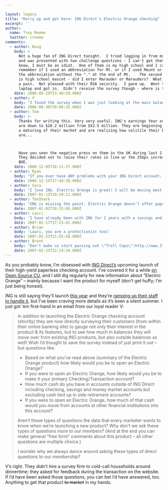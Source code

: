```yaml
---

layout: legacy
title: "Hurry up and get here: ING Direct's Electric Orange checking"
excerpt: ''
author:
  name: Trey Reeme
  twitter: creeme
comments:
  - author: Doug
    body: >
      Not a huge fan of ING Direct tonight.  I tried logging in from my home PC
      and was presented with two challenge questions - I can't get them right.  I
      know, I must be an idiot.  One of them is my high school and I can't
      remember if I used an abbreviation for Mt. or if I used Mount or if I used
      the abbreviation without the "." at the end of Mt.    The second question
      is high school mascot - did I enter Marauder or Marauders?  What
      a pain.  Not pleased with their RSA security.  I gave up.  Went to my
      laptop and got in.  Didn't receive the survey though - where is that?
    date: 2006-09-29T23:40:59.000Z
  - author: V
    body: "I found the survey when I was just looking at the main balances screen - that bottom footer where they have some marketing messages (currently on Automatic Savings Plans)...\r\n\r\nI don't think I've been presented with Challenge Questions recently - I probably always log on from 2 main computers... "
    date: 2006-09-30T20:00:35.000Z
  - author: Tom
    body: >-
      Thanks for writing this. Very very useful. ING's earnings Year over year
      are down to $10.2 million from $52.5 million. They are beginning to see
      a maturing of their market and are realizing how volitile their balances
      are...



      Have you seen the negative press on them in the UK during last 2 weeks?
      They decided not to raise their rates in line w/ the 25bps increase by the
      BOE.
    date: 2006-12-05T18:11:37.000Z
  - author: Ryan
    body: "If you ever have ANY problems with your ING Direct account, just call customer service!  More than likely the problem is your fault, not ING Direct's.  I had the same problem as Doug logging in, and I was logged in within about 5 minutes of dialing 1-800-ING-Direct.  Who would've thought I would have to remember my security answers?  Anyway, Electric Orange is great, and I recommend it to anyone and everyone!"
    date: 2006-12-14T17:44:38.000Z
  - author: Sara
    body: "I love ING. Electric Orange is great! I will be moving most of my money to ING this year. Citibank wasn't cutting it. "
    date: 2007-01-13T19:29:11.000Z
  - author: TheShark
    body: "ING is missing the point. Electric Orange doesn’t offer paper checks. Rather, you must \"write\" a check online, and ING will mail it to the waiting recipient. Not exactly an ideal arrangement when paying the plummer.\r\n\r\nWhen I open an online checking account, I don’t want to regret not using a traditional kind of bank. In other words, you want ATMs. You want easy deposits. You want to write checks. \r\n\r\nBut then you find out that other banks are offering even better rates. EverBank's FreeNet checking account offers a 6.01% intro rate, which is the best I've found. They also back their account with a Yield Pledge, which in simple terms states that your rate will remain within the top five percent of all rates.  Pretty sweet.  \r\n\r\nI just don't think this Electric Orange is all that good."
    date: 2007-02-02T20:25:05.000Z
  - author: Lauri
    body: 'I have already been with ING for 2 years with a savings and auto deposits and am loving the paperless environment. I will be moving all of my banking over to Electric Orange when possible. I am with Bank of America now and am extremely disappointed with their practice of catering to the illegal immigran population by offering all of the products we work hard for with no SSN. Our credit is scutinzed everytime we apply for a new finacial product but why if they are offering it to other people with no credit history. I am angry about this and will be basically boycotting B of A!'
    date: 2007-02-17T17:23:42.000Z
  - author: Brian
    body: 'Lauri, you are a protectionist tool'
    date: 2007-02-23T21:55:56.000Z
  - author: Brent
    body: "Don't make us start passing out \"Troll Caps\":http://www.37signals.com/svn/archives2/introducing_the_troll_cap.php, Brian."
    date: 2007-02-23T22:14:16.000Z
---
```


<p>As you probably know, I&#8217;m obsessed with <a href="http://www.ingdirect.com"><span class="caps">ING</span> Direct&#8217;s</a> upcoming launch of their high-yield paperless checking account.  I&#8217;ve covered it for a while <a href="http://www.opensourcecu.com/articles/2006/04/11/ing-about-to-roll-out-electric-orange-checking">on Open Source CU</a>, and I still dig regularly for new information about &#8220;Electric Orange&#8221; &#8211; mainly because I want the product for myself (don&#8217;t get huffy; I&#8217;m just being honest).</p>
<p><span class="caps">ING</span> is still saying they&#8217;ll launch <a href="https://home.ingdirect.com/about/about.asp?s=News#04112006">this year</a> and they&#8217;re <a href="http://www.delawareonline.com/apps/pbcs.dll/article?AID=/20060512/BUSINESS/605120333/1003">ramping up their staff to handle it</a>, but I&#8217;ve been craving more details as it&#8217;s been a silent summer.  I just got &#8216;em first-hand in an email from our loyal reader V:</p>
<blockquote>In addition to launching the Electric Orange checking account (shortly) they are now directly surveying their customers (from within their online banking site) to gauge not only their interest in the product &#38; its features, but to see how much in balances they will move over from existing <span class="caps">ING</span> products, but also outside balances as well! Wish I&#8217;d thought to save the survey instead of just print it out &#8211; but questions like:
<ul>
<li>Based on what you&#8217;ve read above (summary of the Electric Orange product) how likely would you be to open an Electric Orange?</li>
<li>If you were to open an Electric Orange, how likely would you be to make it your primary Checking/Transaction account?</li>
<li>How much cash do you have in accounts outside of <span class="caps">ING</span> Direct including checking, savings and money market accounts but excluding cash tied up in side retirement accounts?</li>
<li>If you were to open an Electric Orange, how much of that cash would you move from accounts at other financial institutions into this account?</li>
</ul>
<p>Aren&#8217;t these types of questions the data that every marketer wants to know when we&#8217;re launching a new product?  Why don&#8217;t we ask these types of questions more to our members?  (And at the end you can make general &#8220;free form&#8221; comments about this product &#8211; all other questions are multiple choice.)</p>
<p>I wonder why we always dance around asking these types of direct questions to our membership?</blockquote></p>
<p>V&#8217;s right.  They didn&#8217;t hire a survey firm to cold-call households around dinnertime; they asked for feedback during the transaction on the website.  If I&#8217;d have been asked those questions, you can bet I&#8217;d have answered, too.  Anything to get that product <del>to market</del> in my hands.</p>